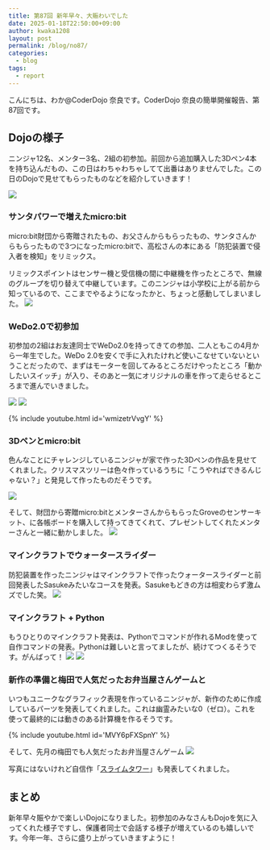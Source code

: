 ```yaml
---
title: 第87回 新年早々、大賑わいでした
date: 2025-01-18T22:50:00+09:00
author: kwaka1208
layout: post
permalink: /blog/no87/
categories:
  - blog
tags:
  - report
---
```

こんにちは、わか@CoderDojo 奈良です。CoderDojo 奈良の簡単開催報告、第87回です。

## Dojoの様子
ニンジャ12名、メンター3名、2組の初参加。前回から追加購入した3Dペン4本を持ち込んだもの、この日はわちゃわちゃしてて出番はありませんでした。この日のDojoで見せてもらったものなどを紹介していきます！

![](/assets/images/2025/01/report/03.jpg)

### サンタパワーで増えたmicro:bit
micro:bit財団から寄贈されたもの、お父さんからもらったもの、サンタさんからもらったもので3つになったmicro:bitで、高松さんの本にある「防犯装置で侵入者を検知」をリミックス。

リミックスポイントはセンサー機と受信機の間に中継機を作ったところで、無線のグループを切り替えて中継しています。このニンジャは小学校に上がる前から知っているので、ここまでやるようになったかと、ちょっと感動してしまいました。
![](/assets/images/2025/01/report/01.jpg)

### WeDo2.0で初参加
初参加の2組はお友達同士でWeDo2.0を持ってきての参加、二人ともこの4月から一年生でした。WeDo 2.0を安くで手に入れたけれど使いこなせていないということだったので、まずはモーターを回してみるところだけやったところ「動かしたいスイッチ」が入り、そのあと一気にオリジナルの車を作って走らせるところまで進んでいきました。

![](/assets/images/2025/01/report/02.jpg)
![](/assets/images/2025/01/report/04.jpg)

{% include youtube.html id='wmizetrVvgY' %}

### 3Dペンとmicro:bit
色んなことにチャレンジしているニンジャが家で作った3Dペンの作品を見せてくれました。クリスマスツリーは色々作っているうちに「こうやればできるんじゃない？」と発見して作ったものだそうです。

![](/assets/images/2025/01/report/05.jpg)

そして、財団から寄贈micro:bitとメンターさんからもらったGroveのセンサーキット、に各帳ボードを購入して持ってきてくれて、プレゼントしてくれたメンターさんと一緒に動かしました。
![](/assets/images/2025/01/report/06.jpg)

### マインクラフトでウォータースライダー
防犯装置を作ったニンジャはマインクラフトで作ったウォータースライダーと前回発表したSasukeみたいなコースを発表。Sasukeもどきの方は相変わらず激ムズでした笑。
![](/assets/images/2025/01/report/07.jpg)

### マインクラフト + Python
もうひとりのマインクラフト発表は、Pythonでコマンドが作れるModを使って自作コマンドの発表。Pythonは難しいと言ってましたが、続けてつくるそうです。がんばって！
![](/assets/images/2025/01/report/08.jpg)
![](/assets/images/2025/01/report/09.jpg)

### 新作の準備と梅田で人気だったお弁当屋さんゲームと
いつもユニークなグラフィック表現を作っているニンジャが、新作のために作成しているパーツを発表してくれました。これは幽霊みたいな0（ゼロ）。これを使って最終的には動きのある計算機を作るそうです。

{% include youtube.html id='MVY6pFXSpnY' %}

そして、先月の梅田でも人気だったお弁当屋さんゲーム
![](/assets/images/2025/01/report/10.jpg)

写真にはないけれど自信作「[スライムタワー](https://scratch.mit.edu/projects/1073066665/)」も発表してくれました。

## まとめ
新年早々賑やかで楽しいDojoになりました。初参加のみなさんもDojoを気に入ってくれた様子ですし、保護者同士で会話する様子が増えているのも嬉しいです。今年一年、さらに盛り上がっていきますように！